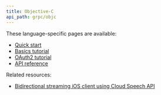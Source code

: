 ```yaml
---
title: Objective-C
api_path: grpc/objc
---
```


These language-specific pages are available:

- [Quick start](quickstart)
- [Basics tutorial](basics)
- [OAuth2 tutorial](oauth2)
- [API reference](api)

Related resources:

- [Bidirectional streaming iOS client using Cloud Speech
  API](https://github.com/GoogleCloudPlatform/ios-docs-samples/tree/master/speech/Objective-C/Speech-gRPC-Streaming)
